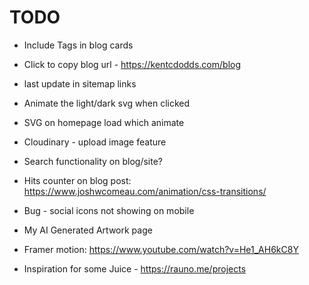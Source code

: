 # TODO

- Include Tags in blog cards
- Click to copy blog url - https://kentcdodds.com/blog

- last update in sitemap links
- Animate the light/dark svg when clicked
- SVG on homepage load which animate

- Cloudinary - upload image feature

- Search functionality on blog/site?

- Hits counter on blog post:
  https://www.joshwcomeau.com/animation/css-transitions/

- Bug - social icons not showing on mobile

- My AI Generated Artwork page
- Framer motion: https://www.youtube.com/watch?v=He1_AH6kC8Y
- Inspiration for some Juice - https://rauno.me/projects
